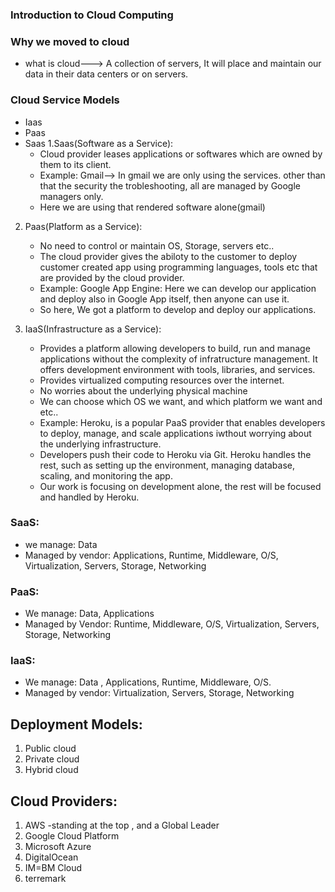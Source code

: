 ### Introduction to Cloud Computing
### Why we moved to cloud
* what is cloud---> A collection of servers, It will place and maintain our data in their data centers or on servers.
### Cloud Service Models
* Iaas
* Paas
* Saas
1.Saas(Software as a Service):
  * Cloud provider leases applications or softwares which are owned by them to its client.
  * Example: Gmail--> In gmail we are only using the services. other than that the security the trobleshooting, all are managed by Google managers only.
  * Here we are using that rendered software alone(gmail)

2. Paas(Platform as a Service):
   * No need to control or maintain OS, Storage, servers etc..
   * The cloud provider gives the abiloty to the customer to deploy customer created app using programming languages, tools etc that are provided by the cloud provider.
   * Example: Google App Engine: Here we can develop our application and deploy also in Google App itself, then anyone can use it.
   * So here, We got a platform to develop and deploy our applications.


3. IaaS(Infrastructure as a Service):
    * Provides a platform allowing developers to build, run and manage applications without the complexity of infratructure management. It offers development environment with tools, libraries, and services. 
    * Provides virtualized computing resources over the internet.
    * No worries about the underlying physical machine
    * We can choose which OS we want, and which platform we want and etc..
    * Example: Heroku, is a popular PaaS provider that enables developers to deploy, manage, and scale applications iwthout worrying about the underlying infrastructure.
    * Developers push their code to Heroku via Git. Heroku handles the rest, such as setting up the environment, managing database, scaling, and monitoring the app.
    * Our work is focusing on development alone, the rest will be focused and handled by Heroku.
  
  ### SaaS:
  * we manage: Data
  * Managed by vendor: Applications, Runtime, Middleware, O/S, Virtualization, Servers, Storage, Networking

  ### PaaS:
  * We manage: Data, Applications
  * Managed by Vendor: Runtime, Middleware, O/S, Virtualization, Servers, Storage, Networking

  ### IaaS:
  * We manage: Data , Applications, Runtime, Middleware, O/S.
  * Managed by vendor: Virtualization, Servers, Storage, Networking

## Deployment Models:
1. Public cloud
2. Private cloud
3. Hybrid cloud

## Cloud Providers:
1. AWS -standing at the top , and a Global Leader
2. Google Cloud Platform
3. Microsoft Azure
4. DigitalOcean
5. IM=BM Cloud
6. terremark
